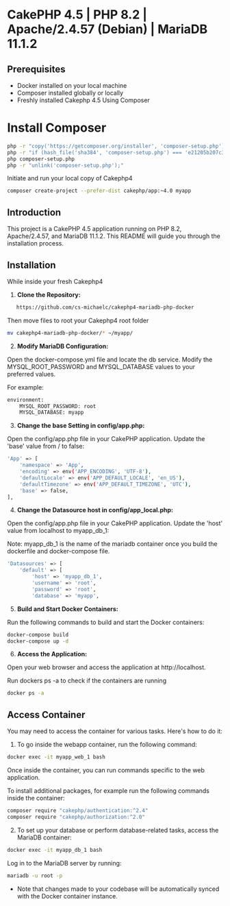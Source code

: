 # CakePHP 4.5 | PHP 8.2 | Apache/2.4.57 (Debian) | MariaDB 11.1.2

## Prerequisites
- Docker installed on your local machine
- Composer installed globally or locally
- Freshly installed Cakephp 4.5 Using Composer

# Install Composer
```bash
php -r "copy('https://getcomposer.org/installer', 'composer-setup.php');"
php -r "if (hash_file('sha384', 'composer-setup.php') === 'e21205b207c3ff031906575712edab6f13eb0b361f2085f1f1237b7126d785e826a450292b6cfd1d64d92e6563bbde02') { echo 'Installer verified'; } else { echo 'Installer corrupt'; unlink('composer-setup.php'); } echo PHP_EOL;"
php composer-setup.php
php -r "unlink('composer-setup.php');"
```

Initiate and run your local copy of Cakephp4
```bash
composer create-project --prefer-dist cakephp/app:~4.0 myapp
```

## Introduction

This project is a CakePHP 4.5 application running on PHP 8.2, Apache/2.4.57, and MariaDB 11.1.2. This README will guide you through the installation process.

## Installation
While inside your fresh Cakephp4

1. **Clone the Repository:**

```bash
   https://github.com/cs-michaelc/cakephp4-mariadb-php-docker
```
Then move files to root your Cakephp4 root folder

 ```bash
mv cakephp4-mariadb-php-docker/* ~/myapp/
```
2. **Modify MariaDB Configuration:**

Open the docker-compose.yml file and locate the db service. Modify the MYSQL_ROOT_PASSWORD and MYSQL_DATABASE values to your preferred values. 

For example:

```bash
environment:
    MYSQL_ROOT_PASSWORD: root
    MYSQL_DATABASE: myapp
 ```

3. **Change the base Setting in config/app.php:**

Open the config/app.php file in your CakePHP application. Update the 'base' value from / to false:

```bash
'App' => [
    'namespace' => 'App',
    'encoding' => env('APP_ENCODING', 'UTF-8'),
    'defaultLocale' => env('APP_DEFAULT_LOCALE', 'en_US'),
    'defaultTimezone' => env('APP_DEFAULT_TIMEZONE', 'UTC'),
    'base' => false,
],
```

4. **Change the Datasource host in config/app_local.php:**

Open the config/app.php file in your CakePHP application. Update the 'host' value from localhost to myapp_db_1:

Note: myapp_db_1 is the name of the mariadb container once you build the dockerfile and docker-compose file.

```bash
'Datasources' => [
    'default' => [
        'host' => 'myapp_db_1',
        'username' => 'root',
        'password' => 'root',
        'database' => 'myapp',
```

5. **Build and Start Docker Containers:**

Run the following commands to build and start the Docker containers:
```bash
docker-compose build
docker-compose up -d
```

6. **Access the Application:**

Open your web browser and access the application at http://localhost.


Run dockers ps -a to check if the containers are running
```bash
docker ps -a
```

## Access Container 
You may need to access the container for various tasks. Here's how to do it:

1. To go inside the webapp container, run the following command:

```bash
docker exec -it myapp_web_1 bash
```

Once inside the container, you can run commands specific to the web application.

To install additional packages, for example run the following commands inside the container:

```bash
composer require "cakephp/authentication:^2.4"
composer require "cakephp/authorization:^2.0"
```

2. To set up your database or perform database-related tasks, access the MariaDB container:
```bash
docker exec -it myapp_db_1 bash
```

Log in to the MariaDB server by running:
```bash
mariadb -u root -p
```

* Note that changes made to your codebase will be automatically synced with the Docker container instance.